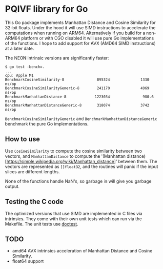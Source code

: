 # PQIVF library for Go

This Go package implements Manhattan Distance and Cosine Similarity for 32-bit floats. Under the hood it will use SIMD instructions to accelerate the computations when running on ARM64. Alternatively if you build for a non-ARM64 platform or with CGO disabled it will use pure Go implementations of the functions. I hope to add support for AVX (AMD64 SIMD instructions) at a later date.

The NEON intrinsic versions are significantly faster:
```
$ go test -bench=.
...
cpu: Apple M1
BenchmarkCosineSimilarity-8               895324              1330 ns/op
BenchmarkCosineSimilarityGeneric-8        241170              4969 ns/op
BenchmarkManhattanDistance-8             1223034               980.6 ns/op
BenchmarkManhattanDistanceGeneric-8       318074              3742 ns/op
```

`BenchmarkCosineSimilarityGeneric` and `BenchmarkManhattanDistanceGeneric` benchmark the pure Go implementations.

## How to use

Use `CosineSimilarity` to compute the cosine similarity between two vectors, and `ManhattanDistance` to compute the '(Manhattan distance)[https://simple.wikipedia.org/wiki/Manhattan_distance]' between them. The vectors are represented as `[]float32`, and the routines will panic if the input slices are different lengths.

None of the functions handle NaN's, so garbage in will give you garbage output.

## Testing the C code

The optimized versions that use SIMD are implemented in C files via intrinsics. They come with their own unit tests which can run via the Makefile. The unit tests use [doctest](https://github.com/doctest/doctest).

## TODO

* amd64 AVX intrinsics acceleration of Manhattan Distance and Cosine Similarity.
* float64 support
